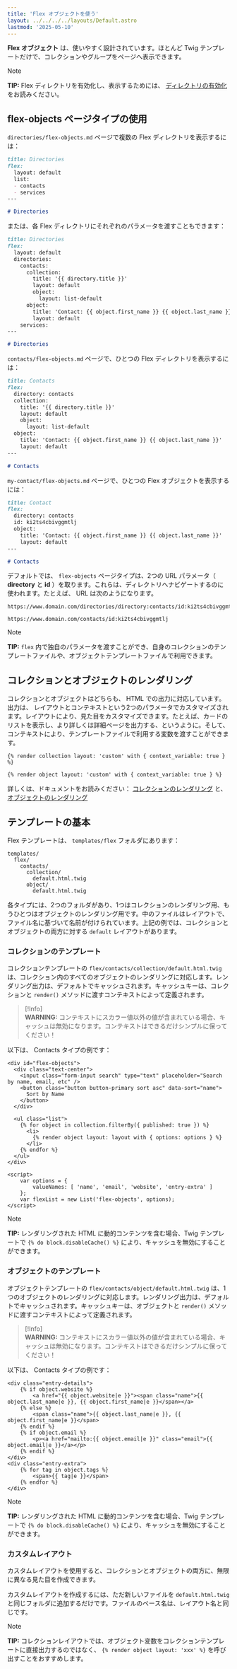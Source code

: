 ```yaml
---
title: 'Flex オブジェクトを使う'
layout: ../../../../layouts/Default.astro
lastmod: '2025-05-10'
---
```

**Flex オブジェクト** は、使いやすく設計されています。ほとんど Twig テンプレートだけで、コレクションやグループをページへ表示できます。

> [!Note]  
> **TIP:** Flex ディレクトリを有効化し、表示するためには、 [ディレクトリの有効化](../01.administration/01.introduction/) をお読みください。

<h2 id="using-flex-objects-page-type"> flex-objects ページタイプの使用</h2>

`directories/flex-objects.md` ページで複数の Flex ディレクトリを表示するには：

```markdown
title: Directories
flex:
  layout: default
  list:
  - contacts
  - services
---

# Directories
```

または、各 Flex ディレクトリにそれぞれのパラメータを渡すこともできます：

```markdown
title: Directories
flex:
  layout: default
  directories:
    contacts:
      collection:
        title: '{{ directory.title }}'
        layout: default
        object:
          layout: list-default
      object:
        title: 'Contact: {{ object.first_name }} {{ object.last_name }}'
        layout: default
    services:
---

# Directories
```

`contacts/flex-objects.md` ページで、ひとつの Flex ディレクトリを表示するには：

```markdown
title: Contacts
flex:
  directory: contacts
  collection:
    title: '{{ directory.title }}'
    layout: default
    object:
      layout: list-default
  object:
    title: 'Contact: {{ object.first_name }} {{ object.last_name }}'
    layout: default
---

# Contacts
```

`my-contact/flex-objects.md` ページで、ひとつの Flex オブジェクトを表示するには：

```markdown
title: Contact
flex:
  directory: contacts
  id: ki2ts4cbivggmtlj
  object:
    title: 'Contact: {{ object.first_name }} {{ object.last_name }}'
    layout: default
---

# Contacts
```

デフォルトでは、 `flex-objects` ページタイプは、2つの URL パラメータ（ **directory** と **id** ）を取ります。これらは、ディレクトリへナビゲートするのに使われます。たとえば、 URL は次のようになります。

```text
https://www.domain.com/directories/directory:contacts/id:ki2ts4cbivggmtlj

https://www.domain.com/contacts/id:ki2ts4cbivggmtlj
```

> [!Note]  
> **TIP:** `flex` 内で独自のパラメータを渡すことができ、自身のコレクションのテンプレートファイルや、オブジェクトテンプレートファイルで利用できます。

<h2 id="rendering-collections-and-objects">コレクションとオブジェクトのレンダリング</h2>

コレクションとオブジェクトはどちらも、 HTML での出力に対応しています。出力は、 レイアウトとコンテキストという2つのパラメータでカスタマイズされます。レイアウトにより、見た目をカスタマイズできます。たとえば、カードのリストを表示し、より詳しくは詳細ページを出力する、というように。そして、コンテキストにより、テンプレートファイルで利用する変数を渡すことができます。

```twig
{% render collection layout: 'custom' with { context_variable: true } %}

{% render object layout: 'custom' with { context_variable: true } %}
```

詳しくは、ドキュメントをお読みください： [コレクションのレンダリング](03.collection/#render) と、 [オブジェクトのレンダリング](04.object/#render)

<h2 id="templating-basics">テンプレートの基本</h2>

Flex テンプレートは、 `templates/flex` フォルダにあります：

```text
templates/
  flex/
    contacts/
      collection/
        default.html.twig
      object/
        default.html.twig
```

各タイプには、2つのフォルダがあり、1つはコレクションのレンダリング用、もうひとつはオブジェクトのレンダリング用です。中のファイルはレイアウトで、ファイル名に基づいて名前が付けられています。上記の例では、コレクションとオブジェクトの両方に対する `default` レイアウトがあります。

<h3 id="collection-template">コレクションのテンプレート</h3>

コレクションテンプレートの `flex/contacts/collection/default.html.twig` は、コレクション内のすべてのオブジェクトのレンダリングに対応します。レンダリング出力は、デフォルトでキャッシュされます。キャッシュキーは、コレクションと `render()` メソッドに渡すコンテキストによって定義されます。

> [!Info]  
> **WARNING:** コンテキストにスカラー値以外の値が含まれている場合、キャッシュは無効になります。コンテキストはできるだけシンプルに保ってください！

以下は、 Contacts タイプの例です：

```twig
<div id="flex-objects">
  <div class="text-center">
    <input class="form-input search" type="text" placeholder="Search by name, email, etc" />
    <button class="button button-primary sort asc" data-sort="name">
      Sort by Name
    </button>
  </div>

  <ul class="list">
    {% for object in collection.filterBy({ published: true }) %}
      <li>
        {% render object layout: layout with { options: options } %}
      </li>
    {% endfor %}
  </ul>
</div>

<script>
    var options = {
        valueNames: [ 'name', 'email', 'website', 'entry-extra' ]
    };
    var flexList = new List('flex-objects', options);
</script>
```

> [!Note]  
> **TIP:** レンダリングされた HTML に動的コンテンツを含む場合、Twig テンプレートで `{% do block.disableCache() %}` により、キャッシュを無効にすることができます。

<h3 id="object-template">オブジェクトのテンプレート</h3>

オブジェクトテンプレートの `flex/contacts/object/default.html.twig` は、1つのオブジェクトのレンダリングに対応します。レンダリング出力は、デフォルトでキャッシュされます。キャッシュキーは、オブジェクトと `render()` メソッドに渡すコンテキストによって定義されます。

> [!Info]  
> **WARNING:** コンテキストにスカラー値以外の値が含まれている場合、キャッシュは無効になります。コンテキストはできるだけシンプルに保ってください！

以下は、 Contacts タイプの例です：

```twig
<div class="entry-details">
    {% if object.website %}
        <a href="{{ object.website|e }}"><span class="name">{{ object.last_name|e }}, {{ object.first_name|e }}</span></a>
    {% else %}
        <span class="name">{{ object.last_name|e }}, {{ object.first_name|e }}</span>
    {% endif %}
    {% if object.email %}
        <p><a href="mailto:{{ object.email|e }}" class="email">{{ object.email|e }}</a></p>
    {% endif %}
</div>
<div class="entry-extra">
    {% for tag in object.tags %}
        <span>{{ tag|e }}</span>
    {% endfor %}
</div>
```

> [!Note]  
> **TIP:** レンダリングされた HTML に動的コンテンツを含む場合、Twig テンプレートで `{% do block.disableCache() %}` により、キャッシュを無効にすることができます。

<h3 id="custom-layouts">カスタムレイアウト</h3>

カスタムレイアウトを使用すると、コレクションとオブジェクトの両方に、無限に異なる見た目を作成できます。

カスタムレイアウトを作成するには、ただ新しいファイルを `default.html.twig` と同じフォルダに追加するだけです。ファイルのベース名は、レイアウト名と同じです。

> [!Note]  
> **TIP:** コレクションレイアウトでは、オブジェクト変数をコレクションテンプレートに直接出力するのではなく、 `{% render object layout: 'xxx' %}` を呼び出すことをおすすめします。

